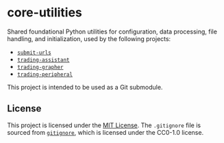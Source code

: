# core-utilities

<!-- Foundational Python utilities for configuration, data processing, file
handling, and initialization -->

Shared foundational Python utilities for configuration, data processing, file
handling, and initialization, used by the following projects:
  * [`submit-urls`](https://github.com/carmine560/submit-urls)
  * [`trading-assistant`](https://github.com/carmine560/trading-assistant)
  * [`trading-grapher`](https://github.com/carmine560/trading-grapher)
  * [`trading-peripheral`](https://github.com/carmine560/trading-peripheral)

This project is intended to be used as a Git submodule.

## License

This project is licensed under the [MIT License](LICENSE). The `.gitignore`
file is sourced from [`gitignore`](https://github.com/github/gitignore), which
is licensed under the CC0-1.0 license.
